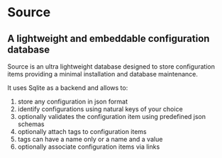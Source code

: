# Source

## A lightweight and embeddable configuration database

Source is an ultra lightweight database designed to store configuration items providing a minimal 
installation and database maintenance.

It uses Sqlite as a backend and allows to:

1. store any configuration in json format
2. identify configurations using natural keys of your choice
3. optionally validates the configuration item using predefined json schemas
4. optionally attach tags to configuration items
5. tags can have a name only or a name and a value
6. optionally associate configuration items via links





